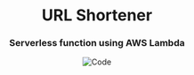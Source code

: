 <div align="center">
  <h1>URL Shortener</h1>
  <h3>Serverless function using AWS Lambda</h3>
  <img src="https://github.com/user-attachments/assets/a937df34-d724-4363-bdd7-4a36d513b273" alt="Code" />
</div>